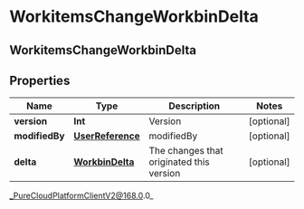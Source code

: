 # WorkitemsChangeWorkbinDelta

## WorkitemsChangeWorkbinDelta

## Properties

|Name | Type | Description | Notes|
|------------ | ------------- | ------------- | -------------|
| **version** | **Int** | Version | [optional] |
| **modifiedBy** | [**UserReference**](UserReference) | modifiedBy | [optional] |
| **delta** | [**WorkbinDelta**](WorkbinDelta) | The changes that originated this version | [optional] |



_PureCloudPlatformClientV2@168.0.0_
